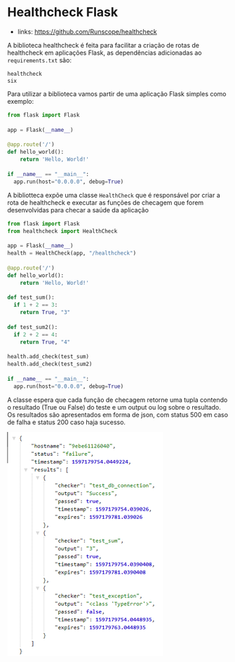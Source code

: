 


# Healthcheck Flask

- links: https://github.com/Runscope/healthcheck

A biblioteca healthcheck é feita para facilitar a criação de rotas de healthcheck em aplicações Flask, as dependências adicionadas ao `requirements.txt` são:

```
healthcheck
six
```

Para utilizar a biblioteca vamos partir de uma aplicação Flask simples como exemplo:

```python
from flask import Flask

app = Flask(__name__)

@app.route('/')
def hello_world():
    return 'Hello, World!'

if __name__ == "__main__":
  app.run(host="0.0.0.0", debug=True)
```

A bibliotteca expõe uma classe `HealthCheck` que é responsável por criar a rota de healthcheck e executar as funções de checagem que forem desenvolvidas para checar a saúde da aplicação

```python
from flask import Flask
from healthcheck import HealthCheck

app = Flask(__name__)
health = HealthCheck(app, "/healthcheck")

@app.route('/')
def hello_world():
    return 'Hello, World!'

def test_sum():
  if 1 + 2 == 3:
    return True, "3"

def test_sum2():
  if 2 + 2 == 4:
    return True, "4"

health.add_check(test_sum)
health.add_check(test_sum2)

if __name__ == "__main__":
  app.run(host="0.0.0.0", debug=True)
```

A classe espera que cada função de checagem retorne uma tupla contendo o resultado (True ou False) do teste e um output ou log sobre o resultado. Os resultados são apresentados em forma de json, com status 500 em caso de falha e status 200 caso haja sucesso.

![resultado teste](resultado.png)
